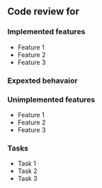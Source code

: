 ## Code review for <Project Name>
<!--- Brief discription of the project--->

### Implemented features
* Feature 1
* Feature 2
* Feature 3

### Expexted behavaior 
<!-- Description of expected behavior. -->


### Unimplemented features
* Feature 1
* Feature 2
* Feature 3

### Tasks
* Task 1
* Task 2
* Task 3

